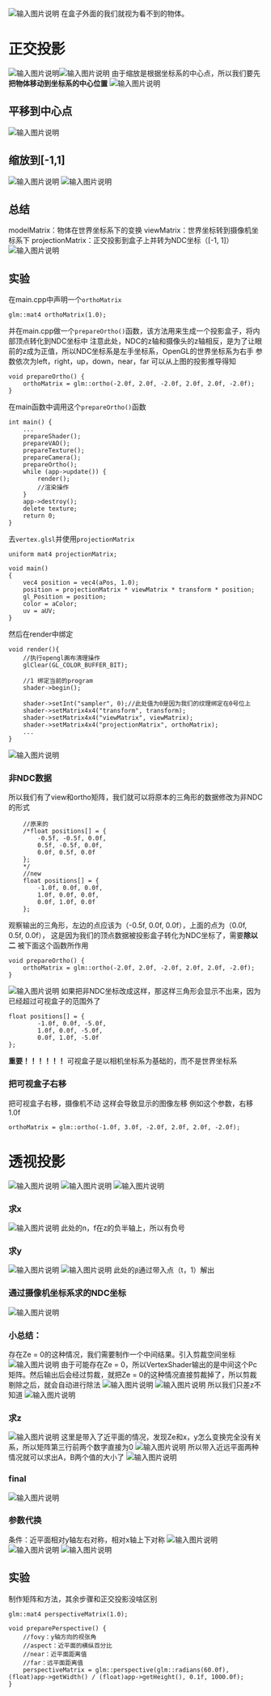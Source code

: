![输入图片说明](/imgs/2024-11-02/SKjmPkNGHvDO3avf.png)
在盒子外面的我们就视为看不到的物体。
# 正交投影
![输入图片说明](/imgs/2024-11-02/TLJtOSGJDG9bW5Yu.png)![输入图片说明](/imgs/2024-11-02/3ZBjs4E8VkrQAUD3.png)
由于缩放是根据坐标系的中心点，所以我们要先**把物体移动到坐标系的中心位置**
![输入图片说明](/imgs/2024-11-02/XN3OChcHxH1lwEJf.png)
## 平移到中心点
![输入图片说明](/imgs/2024-11-02/StscMZrYpJHNJ0jk.png)
## 缩放到[-1,1]
![输入图片说明](/imgs/2024-11-02/3qJEf3fJdPoPSofb.png)
![输入图片说明](/imgs/2024-11-02/eSPuZwd70cLAmryJ.png)
## 总结
modelMatrix：物体在世界坐标系下的变换
viewMatrix：世界坐标转到摄像机坐标系下
projectionMatrix：正交投影到盒子上并转为NDC坐标（[-1, 1]）
![输入图片说明](/imgs/2024-11-02/qpL2Cm7ONyRU8xlW.png)
## 实验
在main.cpp中声明一个`orthoMatrix`
```
glm::mat4 orthoMatrix(1.0);
```
并在main.cpp做一个`prepareOrtho()`函数，该方法用来生成一个投影盒子，将内部顶点转化到NDC坐标中
注意此处，NDC的z轴和摄像头的z轴相反，是为了让眼前的z成为正值，所以NDC坐标系是左手坐标系，OpenGL的世界坐标系为右手
参数依次为left，right，up，down，near，far
可以从上图的投影推导得知
```
void prepareOrtho() {
    orthoMatrix = glm::ortho(-2.0f, 2.0f, -2.0f, 2.0f, 2.0f, -2.0f);
}
```
在main函数中调用这个`prepareOrtho()`函数
```
int main() {
	...
    prepareShader();
    prepareVAO();
    prepareTexture();
    prepareCamera();
    prepareOrtho();
    while (app->update()) {
        render();
        //渲染操作
    }
    app->destroy();
    delete texture;
    return 0;
}
```
去`vertex.glsl`并使用`projectionMatrix`
```
uniform mat4 projectionMatrix;

void main()
{
    vec4 position = vec4(aPos, 1.0);
    position = projectionMatrix * viewMatrix * transform * position;
    gl_Position = position;
    color = aColor;
    uv = aUV;
}
```
然后在render中绑定
```
void render(){
    //执行opengl画布清理操作
    glClear(GL_COLOR_BUFFER_BIT);

    //1 绑定当前的program
    shader->begin();

    shader->setInt("sampler", 0);//此处值为0是因为我们的纹理绑定在0号位上
    shader->setMatrix4x4("transform", transform);
    shader->setMatrix4x4("viewMatrix", viewMatrix);
    shader->setMatrix4x4("projectionMatrix", orthoMatrix);
	...
}
```
![输入图片说明](/imgs/2024-11-02/l8jWYEmWDYcwSInY.png)
### 非NDC数据
所以我们有了view和ortho矩阵，我们就可以将原本的三角形的数据修改为非NDC的形式
```
	//原来的
	/*float positions[] = {
        -0.5f, -0.5f, 0.0f,
        0.5f, -0.5f, 0.0f,
        0.0f, 0.5f, 0.0f
    };
    */
    //new
    float positions[] = {
        -1.0f, 0.0f, 0.0f,
        1.0f, 0.0f, 0.0f,
        0.0f, 1.0f, 0.0f
    };
```
观察输出的三角形，左边的点应该为（-0.5f, 0.0f, 0.0f），上面的点为（0.0f, 0.5f, 0.0f），
这是因为我们的顶点数据被投影盒子转化为NDC坐标了，需要**除以二**
被下面这个函数所作用
```
void prepareOrtho() {
    orthoMatrix = glm::ortho(-2.0f, 2.0f, -2.0f, 2.0f, 2.0f, -2.0f);
}
```
![输入图片说明](/imgs/2024-11-02/B93UoXdfAoD1GHXH.png)
如果把非NDC坐标改成这样，那这样三角形会显示不出来，因为已经超过可视盒子的范围外了
```
float positions[] = {
        -1.0f, 0.0f, -5.0f,
        1.0f, 0.0f, -5.0f,
        0.0f, 1.0f, -5.0f
};
```
**重要！！！！！！**
可视盒子是以相机坐标系为基础的，而不是世界坐标系
### 把可视盒子右移
 把可视盒子右移，摄像机不动
 这样会导致显示的图像左移
 例如这个参数，右移1.0f
 ```
 orthoMatrix = glm::ortho(-1.0f, 3.0f, -2.0f, 2.0f, 2.0f, -2.0f);
 ```
 # 透视投影
![输入图片说明](/imgs/2024-11-02/qMajITItfejQPANu.png)
![输入图片说明](/imgs/2024-11-02/ByW9K4NJrxuMQ3d7.png)
![输入图片说明](/imgs/2024-11-02/jb4Bu3tSArkM62Ov.png)
### 求x
![输入图片说明](/imgs/2024-11-02/Xkob4YbNvLhFgO8D.png)
此处的n，f在z的负半轴上，所以有负号
### 求y
![输入图片说明](/imgs/2024-11-02/KcaH3E7Py3xDdc3J.png)
![输入图片说明](/imgs/2024-11-02/M9kGQ0XkF4NJS19E.png)
此处的`β`通过带入点（t，1）解出
### 通过摄像机坐标系求的NDC坐标
![输入图片说明](/imgs/2024-11-02/GMZJZGLCLjZlkwxW.png)
### 小总结：
存在Ze = 0的这种情况，我们需要制作一个中间结果。引入剪裁空间坐标
![输入图片说明](/imgs/2024-11-02/6rB14pWNqY9kRgqZ.png)
由于可能存在Ze = 0，所以VertexShader输出的是中间这个Pc矩阵。然后输出后会经过剪裁，就把Ze = 0的这种情况直接剪裁掉了，所以剪裁剔除之后，就会自动进行除法
![输入图片说明](/imgs/2024-11-02/mZayVguWL4hNLW47.png)
![输入图片说明](/imgs/2024-11-02/lUQfuRBjCo21JTT3.png)
所以我们只差z不知道
![输入图片说明](/imgs/2024-11-02/DYnFD1OupMkxBlWP.png)
### 求z
![输入图片说明](/imgs/2024-11-02/ltjt7rHU2SZgUT8a.png)
这里是带入了近平面的情况，发现Ze和x，y怎么变换完全没有关系，所以矩阵第三行前两个数字直接为0
![输入图片说明](/imgs/2024-11-02/rr1TT9iMtFSLoBsY.png)
所以带入近远平面两种情况就可以求出A，B两个值的大小了
![输入图片说明](/imgs/2024-11-02/MkP2FVlh1DNC4RWw.png)
### final
![输入图片说明](/imgs/2024-11-02/4NjKksJf9BAQ0K9i.png)
### 参数代换
条件：近平面相对y轴左右对称，相对x轴上下对称
![输入图片说明](/imgs/2024-11-02/q4HpXDOuFkFYMZIx.png)
![输入图片说明](/imgs/2024-11-02/KCZlafoUMwcFYRY7.png)
![输入图片说明](/imgs/2024-11-02/DLeUaJ0gA9tNzx6O.png)
## 实验
制作矩阵和方法，其余步骤和正交投影没啥区别
```
glm::mat4 perspectiveMatrix(1.0);
```
```
void preparePerspective() {
    //fovy：y轴方向的视张角
    //aspect：近平面的横纵百分比
    //near：近平面距离值
    //far：远平面距离值
    perspectiveMatrix = glm::perspective(glm::radians(60.0f), (float)app->getWidth() / (float)app->getHeight(), 0.1f, 1000.0f);
}
```
<!--stackedit_data:
eyJoaXN0b3J5IjpbMjY5NTg2Mjk1LDMzNzYyMzk1MiwxMDExMD
YxMjE2LDE3MTcyMjY4MzcsNjQ1Nzg3NTI3LC0xMTA4OTc1MTYw
LC00MzU1NDU4MDUsLTYxMjUwODE2MCwtMjMwMDQyMzU1LC0xND
M3MzIxODk5LC0yMzc0MDI0OTksLTM0MjI0NTI5LDkzOTQ2NTY5
MywtMTk5NzUxODY5OSw4OTMzMjgzMSwtMTU2MzgxNTAyMywxMT
k5OTExMTE4LDYxNzc1MTU3OCwxNTg3MDM0NjM1LDEyNjk5ODAz
OTFdfQ==
-->